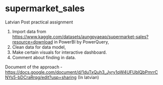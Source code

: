 # supermarket_sales
Latvian Post practical assignment
1. Import data from https://www.kaggle.com/datasets/aungpyaeap/supermarket-sales?resource=download in PowerBI by PowerQuery, 
2. Clean data for data model,
3. Make certain visuals for interactive dashboard.
4. Comment about finding in data.

Document of the approach - https://docs.google.com/document/d/1duTxQuh3_Jyry1qW4UFUblQbPmrrCNYs5-bDCraRrqg/edit?usp=sharing (In latvian)
